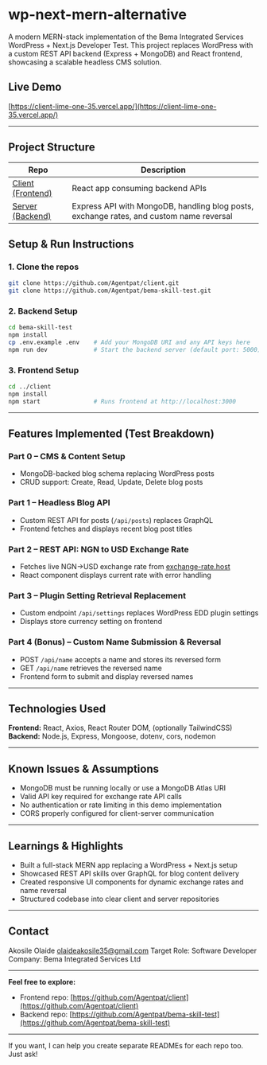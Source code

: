 

# wp-next-mern-alternative

A modern MERN-stack implementation of the Bema Integrated Services WordPress + Next.js Developer Test.
This project replaces WordPress with a custom REST API backend (Express + MongoDB) and React frontend, showcasing a scalable headless CMS solution.



## Live Demo

[https://client-lime-one-35.vercel.app/](https://client-lime-one-35.vercel.app/)

---

## Project Structure

| Repo                                                            | Description                                                                             |
| --------------------------------------------------------------- | --------------------------------------------------------------------------------------- |
| [Client (Frontend)](https://github.com/Agentpat/client)         | React app consuming backend APIs                                                        |
| [Server (Backend)](https://github.com/Agentpat/bema-skill-test) | Express API with MongoDB, handling blog posts, exchange rates, and custom name reversal |



## Setup & Run Instructions

### 1. Clone the repos

```bash
git clone https://github.com/Agentpat/client.git
git clone https://github.com/Agentpat/bema-skill-test.git
```

### 2. Backend Setup

```bash
cd bema-skill-test
npm install
cp .env.example .env    # Add your MongoDB URI and any API keys here
npm run dev             # Start the backend server (default port: 5000)
```

### 3. Frontend Setup

```bash
cd ../client
npm install
npm start               # Runs frontend at http://localhost:3000
```

---

## Features Implemented (Test Breakdown)

### Part 0 – CMS & Content Setup

* MongoDB-backed blog schema replacing WordPress posts
* CRUD support: Create, Read, Update, Delete blog posts

### Part 1 – Headless Blog API

* Custom REST API for posts (`/api/posts`) replaces GraphQL
* Frontend fetches and displays recent blog post titles

### Part 2 – REST API: NGN to USD Exchange Rate

* Fetches live NGN→USD exchange rate from [exchange-rate.host](https://exchange-rate.host)
* React component displays current rate with error handling

### Part 3 – Plugin Setting Retrieval Replacement

* Custom endpoint `/api/settings` replaces WordPress EDD plugin settings
* Displays store currency setting on frontend

### Part 4 (Bonus) – Custom Name Submission & Reversal

* POST `/api/name` accepts a name and stores its reversed form
* GET `/api/name` retrieves the reversed name
* Frontend form to submit and display reversed names

---

## Technologies Used

**Frontend:** React, Axios, React Router DOM, (optionally TailwindCSS)
**Backend:** Node.js, Express, Mongoose, dotenv, cors, nodemon

---

## Known Issues & Assumptions

* MongoDB must be running locally or use a MongoDB Atlas URI
* Valid API key required for exchange rate API calls
* No authentication or rate limiting in this demo implementation
* CORS properly configured for client-server communication

---

## Learnings & Highlights

* Built a full-stack MERN app replacing a WordPress + Next.js setup
* Showcased REST API skills over GraphQL for blog content delivery
* Created responsive UI components for dynamic exchange rates and name reversal
* Structured codebase into clear client and server repositories

---

## Contact

Akosile Olaide
[olaideakosile35@gmail.com](mailto:olaideakosile35@gmail.com)
Target Role: Software Developer
Company: Bema Integrated Services Ltd

---

**Feel free to explore:**

* Frontend repo: [https://github.com/Agentpat/client](https://github.com/Agentpat/client)
* Backend repo: [https://github.com/Agentpat/bema-skill-test](https://github.com/Agentpat/bema-skill-test)

---

If you want, I can help you create separate READMEs for each repo too. Just ask!
